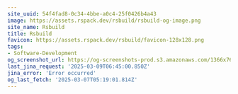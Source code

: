 ```yaml
---
site_uuid: 54f4fad8-0c34-4bbe-a0c4-25f0426b4a43
image: https://assets.rspack.dev/rsbuild/rsbuild-og-image.png
site_name: Rsbuild
title: Rsbuild
favicon: https://assets.rspack.dev/rsbuild/favicon-128x128.png
tags:
- Software-Development
og_screenshot_url: https://og-screenshots-prod.s3.amazonaws.com/1366x768/80/false/ebb76006a2c1a3becb68202b0903f6f0af716f51e4ebef671ed424175b7fcc89.jpeg
last_jina_request: '2025-03-09T06:45:00.850Z'
jina_error: 'Error occurred'
og_last_fetch: '2025-03-07T05:19:01.814Z'
---
```


